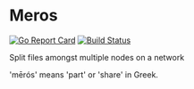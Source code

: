 # Meros

[![Go Report Card](https://travis-ci.com/xoreo/meros.svg?branch=master)](https://goreportcard.com/report/github.com/xoreo/meros)
[![Build Status](https://travis-ci.com/xoreo/meros.svg?branch=master)](https://travis-ci.com/xoreo/meros)

Split files amongst multiple nodes on a network

'mērós' means 'part' or 'share' in Greek.